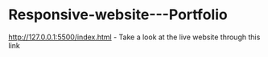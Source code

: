 # Responsive-website---Portfolio

http://127.0.0.1:5500/index.html - Take a look at the live website through this link 
